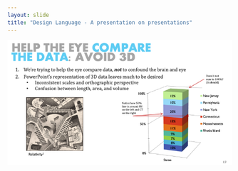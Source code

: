 ```yaml
---
layout: slide
title: "Design Language - A presentation on presentations"
---
```


![slide13](/assets/_images/Slide13.png)

